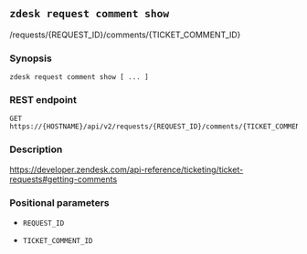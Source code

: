## `zdesk request comment show`

/requests/{REQUEST_ID}/comments/{TICKET_COMMENT_ID}

### Synopsis

    zdesk request comment show [ ... ]

### REST endpoint

    GET https://{HOSTNAME}/api/v2/requests/{REQUEST_ID}/comments/{TICKET_COMMENT_ID}

### Description

https://developer.zendesk.com/api-reference/ticketing/ticket-requests#getting-comments

### Positional parameters

* `REQUEST_ID`

* `TICKET_COMMENT_ID`


